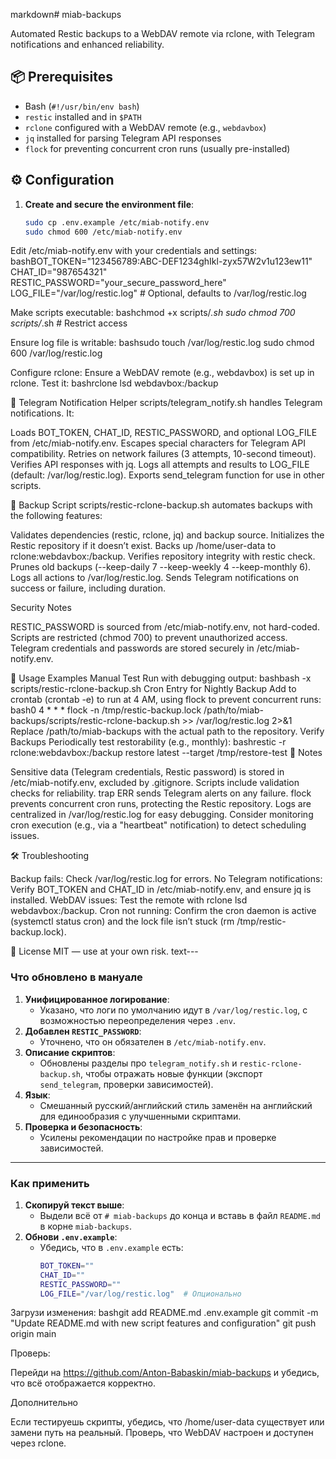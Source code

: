 markdown# miab-backups

Automated Restic backups to a WebDAV remote via rclone, with Telegram notifications and enhanced reliability.

## 📦 Prerequisites

- Bash (`#!/usr/bin/env bash`)
- `restic` installed and in `$PATH`
- `rclone` configured with a WebDAV remote (e.g., `webdavbox`)
- `jq` installed for parsing Telegram API responses
- `flock` for preventing concurrent cron runs (usually pre-installed)

## ⚙️ Configuration

1. **Create and secure the environment file**:

   ```bash
   sudo cp .env.example /etc/miab-notify.env
   sudo chmod 600 /etc/miab-notify.env


Edit /etc/miab-notify.env with your credentials and settings:
bashBOT_TOKEN="123456789:ABC-DEF1234ghIkl-zyx57W2v1u123ew11"
CHAT_ID="987654321"
RESTIC_PASSWORD="your_secure_password_here"
LOG_FILE="/var/log/restic.log"  # Optional, defaults to /var/log/restic.log


Make scripts executable:
bashchmod +x scripts/*.sh
sudo chmod 700 scripts/*.sh  # Restrict access


Ensure log file is writable:
bashsudo touch /var/log/restic.log
sudo chmod 600 /var/log/restic.log


Configure rclone:
Ensure a WebDAV remote (e.g., webdavbox) is set up in rclone. Test it:
bashrclone lsd webdavbox:/backup


🔔 Telegram Notification Helper
scripts/telegram_notify.sh handles Telegram notifications. It:

Loads BOT_TOKEN, CHAT_ID, RESTIC_PASSWORD, and optional LOG_FILE from /etc/miab-notify.env.
Escapes special characters for Telegram API compatibility.
Retries on network failures (3 attempts, 10-second timeout).
Verifies API responses with jq.
Logs all attempts and results to LOG_FILE (default: /var/log/restic.log).
Exports send_telegram function for use in other scripts.

💾 Backup Script
scripts/restic-rclone-backup.sh automates backups with the following features:

Validates dependencies (restic, rclone, jq) and backup source.
Initializes the Restic repository if it doesn’t exist.
Backs up /home/user-data to rclone:webdavbox:/backup.
Verifies repository integrity with restic check.
Prunes old backups (--keep-daily 7 --keep-weekly 4 --keep-monthly 6).
Logs all actions to /var/log/restic.log.
Sends Telegram notifications on success or failure, including duration.

Security Notes

RESTIC_PASSWORD is sourced from /etc/miab-notify.env, not hard-coded.
Scripts are restricted (chmod 700) to prevent unauthorized access.
Telegram credentials and passwords are stored securely in /etc/miab-notify.env.

🔧 Usage Examples
Manual Test
Run with debugging output:
bashbash -x scripts/restic-rclone-backup.sh
Cron Entry for Nightly Backup
Add to crontab (crontab -e) to run at 4 AM, using flock to prevent concurrent runs:
bash0 4 * * * flock -n /tmp/restic-backup.lock /path/to/miab-backups/scripts/restic-rclone-backup.sh >> /var/log/restic.log 2>&1
Replace /path/to/miab-backups with the actual path to the repository.
Verify Backups
Periodically test restorability (e.g., monthly):
bashrestic -r rclone:webdavbox:/backup restore latest --target /tmp/restore-test
📁 Notes

Sensitive data (Telegram credentials, Restic password) is stored in /etc/miab-notify.env, excluded by .gitignore.
Scripts include validation checks for reliability.
trap ERR sends Telegram alerts on any failure.
flock prevents concurrent cron runs, protecting the Restic repository.
Logs are centralized in /var/log/restic.log for easy debugging.
Consider monitoring cron execution (e.g., via a "heartbeat" notification) to detect scheduling issues.

🛠️ Troubleshooting

Backup fails: Check /var/log/restic.log for errors.
No Telegram notifications: Verify BOT_TOKEN and CHAT_ID in /etc/miab-notify.env, and ensure jq is installed.
WebDAV issues: Test the remote with rclone lsd webdavbox:/backup.
Cron not running: Confirm the cron daemon is active (systemctl status cron) and the lock file isn’t stuck (rm /tmp/restic-backup.lock).

🪪 License
MIT — use at your own risk.
text---

### Что обновлено в мануале
1. **Унифицированное логирование**:
   - Указано, что логи по умолчанию идут в `/var/log/restic.log`, с возможностью переопределения через `.env`.
2. **Добавлен `RESTIC_PASSWORD`**:
   - Уточнено, что он обязателен в `/etc/miab-notify.env`.
3. **Описание скриптов**:
   - Обновлены разделы про `telegram_notify.sh` и `restic-rclone-backup.sh`, чтобы отражать новые функции (экспорт `send_telegram`, проверки зависимостей).
4. **Язык**:
   - Смешанный русский/английский стиль заменён на английский для единообразия с улучшенными скриптами.
5. **Проверка и безопасность**:
   - Усилены рекомендации по настройке прав и проверке зависимостей.

---

### Как применить
1. **Скопируй текст выше**:
   - Выдели всё от `# miab-backups` до конца и вставь в файл `README.md` в корне `miab-backups`.
2. **Обнови `.env.example`**:
   - Убедись, что в `.env.example` есть:
     ```bash
     BOT_TOKEN=""
     CHAT_ID=""
     RESTIC_PASSWORD=""
     LOG_FILE="/var/log/restic.log"  # Опционально

Загрузи изменения:
bashgit add README.md .env.example
git commit -m "Update README.md with new script features and configuration"
git push origin main

Проверь:

Перейди на https://github.com/Anton-Babaskin/miab-backups и убедись, что всё отображается корректно.




Дополнительно

Если тестируешь скрипты, убедись, что /home/user-data существует или замени путь на реальный.
Проверь, что WebDAV настроен и доступен через rclone.
